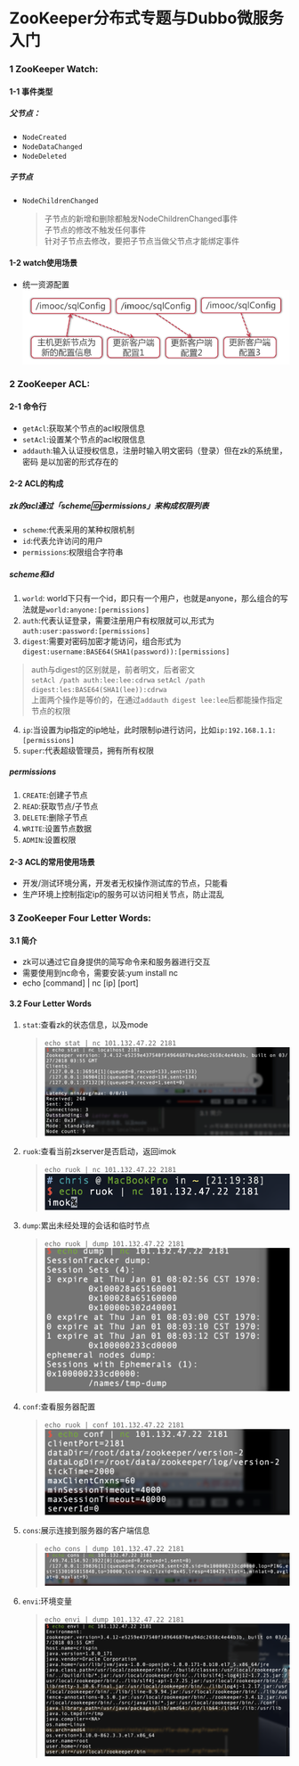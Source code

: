 # ZooKeeper分布式专题与Dubbo微服务入门

### 1 ZooKeeper Watch:
#### 1-1 事件类型
##### 父节点：
- `NodeCreated`
- `NodeDataChanged`
- `NodeDeleted`
##### 子节点
- `NodeChildrenChanged`
  > 子节点的新增和删除都触发NodeChildrenChanged事件<br>
  > 子节点的修改不触发任何事件<br>
  > 针对子节点去修改，要把子节点当做父节点才能绑定事件
#### 1-2 watch使用场景

- 统一资源配置
![统一资源配置](https://github.com/WangPingChun/imooc-learn/blob/master/zookeeper/note/images/watch-统一资源配置.png?raw=true)

### 2 ZooKeeper ACL:
#### 2-1 命令行
- `getAcl`:获取某个节点的acl权限信息
- `setAcl`:设置某个节点的acl权限信息
- `addauth`:输入认证授权信息，注册时输入明文密码（登录）但在zk的系统里，密码 是以加密的形式存在的
#### 2-2 ACL的构成
##### zk的acl通过「scheme:id:permissions」来构成权限列表
- `scheme`:代表采用的某种权限机制
- `id`:代表允许访问的用户
- `permissions`:权限组合字符串

##### scheme和id
1. `world`: world下只有一个id，即只有一个用户，也就是anyone，那么组合的写法就是`world:anyone:[permissions]`
2. `auth`:代表认证登录，需要注册用户有权限就可以,形式为`auth:user:password:[permissions]`
3. `digest`:需要对密码加密才能访问，组合形式为`digest:username:BASE64(SHA1(password)):[permissions]`
> auth与digest的区别就是，前者明文，后者密文<br>
> `setAcl /path auth:lee:lee:cdrwa`
> `setAcl /path digest:les:BASE64(SHA1(lee)):cdrwa`</br>
> 上面两个操作是等价的，在通过`addauth digest lee:lee`后都能操作指定节点的权限
4. `ip`:当设置为ip指定的ip地址，此时限制ip进行访问，比如`ip:192.168.1.1:[permissions]`
5. `super`:代表超级管理员，拥有所有权限
##### permissions
1. `CREATE`:创建子节点
2. `READ`:获取节点/子节点
3. `DELETE`:删除子节点
4. `WRITE`:设置节点数据
5. `ADMIN`:设置权限

#### 2-3 ACL的常用使用场景
- 开发/测试环境分离，开发者无权操作测试库的节点，只能看
- 生产环境上控制指定ip的服务可以访问相关节点，防止混乱

### 3 ZooKeeper Four Letter Words:
#### 3.1 简介
- zk可以通过它自身提供的简写命令来和服务器进行交互
- 需要使用到nc命令，需要安装:yum install nc
- echo [command] | nc [ip] [port]

#### 3.2 Four Letter Words
1. `stat`:查看zk的状态信息，以及mode
    > `echo stat | nc 101.132.47.22 2181`
    > ![](https://github.com/WangPingChun/imooc-learn/blob/master/zookeeper/note/images/flw-stat.png?raw=true)
2. `ruok`:查看当前zkserver是否启动，返回imok
    > `echo ruok | nc 101.132.47.22 2181`
    > ![](https://github.com/WangPingChun/imooc-learn/blob/master/zookeeper/note/images/flw-ruok.png?raw=true)
3. `dump`:累出未经处理的会话和临时节点
    > `echo ruok | dump 101.132.47.22 2181`
    > ![](https://github.com/WangPingChun/imooc-learn/blob/master/zookeeper/note/images/flw-dump.png?raw=true)
4. `conf`:查看服务器配置
    > `echo ruok | conf 101.132.47.22 2181`
    > ![](https://github.com/WangPingChun/imooc-learn/blob/master/zookeeper/note/images/flw-conf.png?raw=true)
5. `cons`:展示连接到服务器的客户端信息
    > `echo cons | dump 101.132.47.22 2181`
    > ![](https://github.com/WangPingChun/imooc-learn/blob/master/zookeeper/note/images/flw-cons.png?raw=true)
6. `envi`:环境变量
    > `echo envi | dump 101.132.47.22 2181`
    > ![](https://github.com/WangPingChun/imooc-learn/blob/master/zookeeper/note/images/flw-envi.png?raw=true)